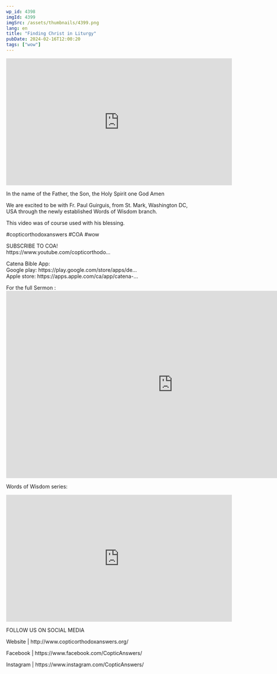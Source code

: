 ```yaml
---
wp_id: 4398
imgId: 4399
imgSrc: /assets/thumbnails/4399.png
lang: en
title: "Finding Christ in Liturgy"
pubDate: 2024-02-16T12:00:20
tags: ["wow"]
---
```


<!-- page: 6 -->

<p><iframe loading="lazy" title="" src="https://www.youtube.com/embed/03Ecb9cRRnk" width="609.52" height="342.85" frameborder="0" allowfullscreen="allowfullscreen"><span data-mce-type="bookmark" style="display: inline-block; width: 0px; overflow: hidden; line-height: 0;" class="mce_SELRES_start">﻿</span></iframe></p>
<p>In the name of the Father, the Son, the Holy Spirit one God Amen</p>
<p>We are excited to be with Fr. Paul Guirguis, from St. Mark, Washington DC, USA through the newly established Words of Wisdom branch.</p>
<p>This video was of course used with his blessing.</p>
<p>#copticorthodoxanswers #COA #wow</p>
<p>SUBSCRIBE TO COA!<br />
https://www.youtube.com/copticorthodo​&#8230;</p>
<p>Catena Bible App:<br />
Google play: https://play.google.com/store/apps/de&#8230;​<br />
Apple store: https://apps.apple.com/ca/app/catena-&#8230;</p>
<p>For the full Sermon :<br />
<iframe loading="lazy" title="Discovering Christ&#039;s Presence in the Liturgy | House On the Rock  E07 | CYC #coptic #christianity" width="900" height="506" src="https://www.youtube.com/embed/fzgKJimCMw4?feature=oembed" frameborder="0" allow="accelerometer; autoplay; clipboard-write; encrypted-media; gyroscope; picture-in-picture; web-share" allowfullscreen></iframe></p>
<p>Words of Wisdom series:</p>
<p><iframe loading="lazy" title="YouTube video player" src="https://www.youtube.com/embed/videoseries?si=Tc4SoZIX0bXjAZe0&amp;list=PLA20bNyz8F1DWwPAaKKwnEtNmB4URhPL4" width="609.52" height="342.85" frameborder="0" allowfullscreen="allowfullscreen"></iframe></p>
<p>FOLLOW US ON SOCIAL MEDIA</p>
<p>Website | http://www.copticorthodoxanswers.org/</p>
<p>Facebook | https://www.facebook.com/CopticAnswers/</p>
<p>Instagram | https://www.instagram.com/CopticAnswers/</p>
